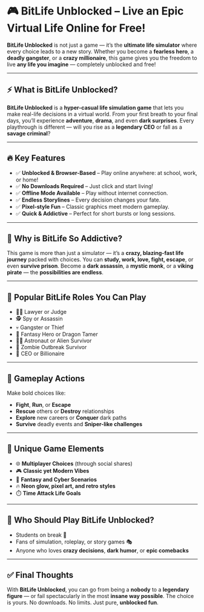 # 🎮 BitLife Unblocked – Live an Epic Virtual Life Online for Free!

**BitLife Unblocked** is not just a game — it’s the **ultimate life simulator** where every choice leads to a new story. Whether you become a **fearless hero**, a **deadly gangster**, or a **crazy millionaire**, this game gives you the freedom to live **any life you imagine** — completely unblocked and free!

---

## ⚡ What is BitLife Unblocked?

**BitLife Unblocked** is a **hyper-casual life simulation game** that lets you make real-life decisions in a virtual world. From your first breath to your final days, you’ll experience **adventure**, **drama**, and even **dark surprises**. Every playthrough is different — will you rise as a **legendary CEO** or fall as a **savage criminal**?

---

## 🔥 Key Features

- ✅ **Unblocked & Browser-Based** – Play online anywhere: at school, work, or home!
- ✅ **No Downloads Required** – Just click and start living!
- ✅ **Offline Mode Available** – Play without internet connection.
- ✅ **Endless Storylines** – Every decision changes your fate.
- ✅ **Pixel-style Fun** – Classic graphics meet modern gameplay.
- ✅ **Quick & Addictive** – Perfect for short bursts or long sessions.

---

## 🧠 Why is BitLife So Addictive?

This game is more than just a simulator — it’s a **crazy, blazing-fast life journey** packed with choices. You can **study, work, love, fight, escape**, or even **survive prison**. Become a **dark assassin**, a **mystic monk**, or a **viking pirate** — the **possibilities are endless**.

---

## 🎯 Popular BitLife Roles You Can Play

- 👨‍⚖️ Lawyer or Judge  
- 🕵️ Spy or Assassin  
- 💀 Gangster or Thief  
- 🐉 Fantasy Hero or Dragon Tamer  
- 👩‍🚀 Astronaut or Alien Survivor  
- 🧟 Zombie Outbreak Survivor  
- 💼 CEO or Billionaire

---

## 🚀 Gameplay Actions

Make bold choices like:
- **Fight**, **Run**, or **Escape**
- **Rescue** others or **Destroy** relationships
- **Explore** new careers or **Conquer** dark paths
- **Survive** deadly events and **Sniper-like challenges**

---

## 💎 Unique Game Elements

- 🌐 **Multiplayer Choices** (through social shares)  
- 🎮 **Classic yet Modern Vibes**  
- 🌌 **Fantasy and Cyber Scenarios**  
- 🔥 **Neon glow, pixel art, and retro styles**  
- ⏱️ **Time Attack Life Goals**

---

## 👥 Who Should Play BitLife Unblocked?

- Students on break 🏫  
- Fans of simulation, roleplay, or story games 🎭  
- Anyone who loves **crazy decisions**, **dark humor**, or **epic comebacks**

---

## ✅ Final Thoughts

With **BitLife Unblocked**, you can go from being a **nobody** to a **legendary figure** — or fail spectacularly in the most **insane way possible**. The choice is yours. No downloads. No limits. Just pure, **unblocked fun**.
